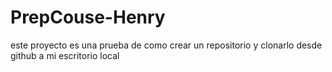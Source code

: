# PrepCouse-Henry
este proyecto es una prueba de como crear un repositorio y clonarlo desde github a mi escritorio local
